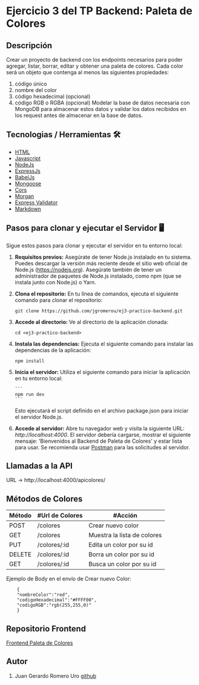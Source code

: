 # Ejercicio 3 del TP Backend: Paleta de Colores

## Descripción

Crear un proyecto de backend con los endpoints necesarios para poder agregar,
listar, borrar, editar y obtener una paleta de colores. Cada color será un objeto que
contenga al menos las siguientes propiedades:

1. código único
2. nombre del color
3. código hexadecimal (opcional)
4. código RGB o RGBA (opcional)
   Modelar la base de datos necesaria con MongoDB para almacenar estos datos y
   validar los datos recibidos en los request antes de almacenar en la base de datos.

## Tecnologias / Herramientas 🛠

- [HTML](https://developer.mozilla.org/es/docs/Web/HTML)
- [Javascript](https://www.w3schools.com/js/)
- [NodeJs](https://nodejs.org/es)
- [ExpressJs](https://expressjs.com/es/)
- [BabelJs](https://babeljs.io/)
- [Mongoose](https://mongoosejs.com/)
- [Cors](https://github.com/expressjs/cors#readme)
- [Morgan](https://github.com/expressjs/morgan)
- [Express Validator](https://express-validator.github.io/docs)
- [Markdown](https://markdown.es/)

## Pasos para clonar y ejecutar el Servidor 🖥

Sigue estos pasos para clonar y ejecutar el servidor en tu entorno local:

1.  **Requisitos previos:** Asegúrate de tener Node.js instalado en tu sistema. Puedes descargar la versión más reciente desde el sitio web oficial de Node.js (https://nodejs.org).
    Asegúrate también de tener un administrador de paquetes de Node.js instalado, como npm (que se instala junto con Node.js) o Yarn.

2.  **Clona el repositorio:** En tu línea de comandos, ejecuta el siguiente comando para clonar el repositorio:

    ```
    git clone https://github.com/jgromerou/ej3-practico-backend.git
    ```

3.  **Accede al directorio:** Ve al directorio de la aplicación clonada:

    ```
    cd <ej3-practico-backend>
    ```

4.  **Instala las dependencias:** Ejecuta el siguiente comando para instalar las dependencias de la aplicación:

    ```
    npm install
    ```

5.  **Inicia el servidor:** Utiliza el siguiente comando para iniciar la aplicación en tu entorno local:

        ```
        npm run dev
        ```

    Esto ejecutará el script definido en el archivo package.json para iniciar el servidor Node.js.

6.  **Accede al servidor:** Abre tu navegador web y visita la siguiente URL: _http://localhost:4000_. El servidor debería cargarse, mostrar el siguiente mensaje: 'Bienvenidos al Backend de Paleta de Colores' y estar lista para usar. Se recomienda usar [Postman](https://www.postman.com/) para las solicitudes al servidor.

## Llamadas a la API

URL -> http://localhost:4000/apicolores/

## Métodos de Colores

| Método | #Url de Colores | #Acción                     |
| ------ | --------------- | --------------------------- |
| POST   | /colores        | Crear nuevo color           |
| GET    | /colores        | Muestra la lista de colores |
| PUT    | /colores/:id    | Edita un color por su id    |
| DELETE | /colores/:id    | Borra un color por su id    |
| GET    | /colores/:id    | Busca un color por su id    |

Ejemplo de Body en el envío de Crear nuevo Color:

```
    {
    "nombreColor":"red",
    "codigoHexadecimal":"#FFFF00",
    "codigoRGB":"rgb(255,255,0)"
    }
```

## Repositorio Frontend

[Frontend Paleta de Colores](https://github.com/jgromerou/ej4-practico-backend)

## Autor

1. Juan Gerardo Romero Uro [github](https://github.com/jgromerou)
